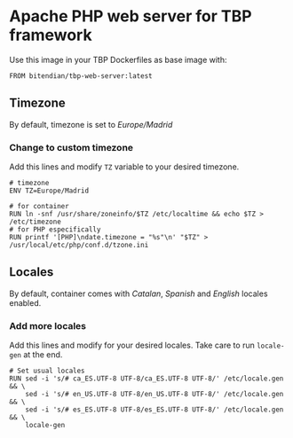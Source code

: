 # Apache PHP web server for TBP framework

Use this image in your TBP Dockerfiles as base image with:

```FROM bitendian/tbp-web-server:latest```

## Timezone

By default, timezone is set to *Europe/Madrid*

### Change to custom timezone

Add this lines and modify ```TZ``` variable to your desired timezone.

```
# timezone
ENV TZ=Europe/Madrid

# for container
RUN ln -snf /usr/share/zoneinfo/$TZ /etc/localtime && echo $TZ > /etc/timezone
# for PHP especifically
RUN printf '[PHP]\ndate.timezone = "%s"\n' "$TZ" > /usr/local/etc/php/conf.d/tzone.ini
```

## Locales

By default, container comes with *Catalan*, *Spanish* and *English* locales enabled.

### Add more locales

Add this lines and modify for your desired locales. Take care to run ```locale-gen``` at the end.

```
# Set usual locales
RUN sed -i 's/# ca_ES.UTF-8 UTF-8/ca_ES.UTF-8 UTF-8/' /etc/locale.gen && \
    sed -i 's/# en_US.UTF-8 UTF-8/en_US.UTF-8 UTF-8/' /etc/locale.gen && \
    sed -i 's/# es_ES.UTF-8 UTF-8/es_ES.UTF-8 UTF-8/' /etc/locale.gen && \
    locale-gen

```
